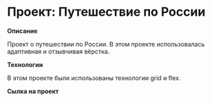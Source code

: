 # Проект: Путешествие по России

**Описание**

Проект о путешествии по России.
В этом проекте использовалась адаптивная и отзывчивая вёрстка.

**Технологии**

В этом проекте были использованы технологии grid и flex.

**Сылка на проект**